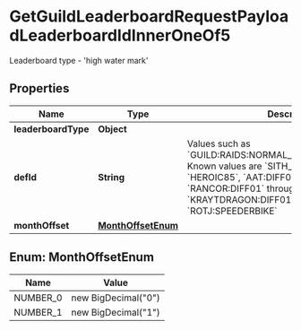 

# GetGuildLeaderboardRequestPayloadLeaderboardIdInnerOneOf5

Leaderboard type - 'high water mark'

## Properties

| Name | Type | Description | Notes |
|------------ | ------------- | ------------- | -------------|
|**leaderboardType** | **Object** |  |  [optional] |
|**defId** | **String** | Values such as &#x60;GUILD:RAIDS:NORMAL_DIFF:SITH_RAID:DIFF06&#x60;.  Known values are &#x60;SITH_RAID:DIFF06&#x60; and &#x60;HEROIC85&#x60;, &#x60;AAT:DIFF06&#x60; and &#x60;HEROIC80&#x60;, &#x60;RANCOR:DIFF01&#x60; through &#x60;DIFF06&#x60;, &#x60;KRAYTDRAGON:DIFF01&#x60;, and &#x60;ROTJ:SPEEDERBIKE&#x60; |  [optional] |
|**monthOffset** | [**MonthOffsetEnum**](#MonthOffsetEnum) |  |  [optional] |



## Enum: MonthOffsetEnum

| Name | Value |
|---- | -----|
| NUMBER_0 | new BigDecimal(&quot;0&quot;) |
| NUMBER_1 | new BigDecimal(&quot;1&quot;) |



